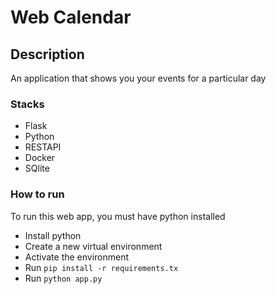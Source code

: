 # Web Calendar

## Description
An application that shows you your events for a particular day
### Stacks
- Flask
- Python
- RESTAPI
- Docker
- SQlite

### How to run
To run this web app, you must have python installed
* Install python
* Create a new virtual environment
* Activate the environment
* Run `pip install -r requirements.tx`
* Run `python app.py`
